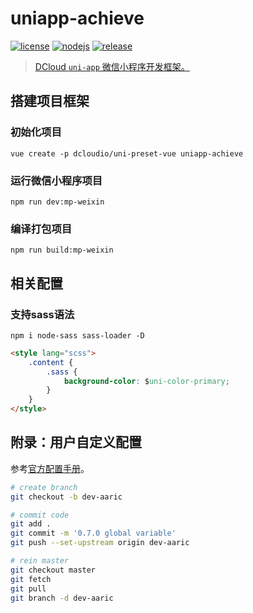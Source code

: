 # uniapp-achieve

[![license](https://img.shields.io/badge/license-MIT-green.svg?style=flat&logo=github)](https://www.mit-license.org)
[![nodejs](https://img.shields.io/badge/node.js-13.12.0-brightgreen.svg?style=flat&logo=node.js)](https://nodejs.org)
[![release](https://img.shields.io/badge/release-0.7.0-blue.svg)](https://github.com/aaric/uniapp-achieve/releases)

> [DCloud `uni-app` 微信小程序开发框架。](https://uniapp.dcloud.io/quickstart)

## 搭建项目框架

### 初始化项目

```node
vue create -p dcloudio/uni-preset-vue uniapp-achieve
```

### 运行微信小程序项目

```node
npm run dev:mp-weixin
```

### 编译打包项目

```node
npm run build:mp-weixin
```

## 相关配置

### 支持sass语法

```node
npm i node-sass sass-loader -D
```

```html
<style lang="scss">
	.content {
		.sass {
			background-color: $uni-color-primary;
		}
	}
</style>
```

## 附录：用户自定义配置

参考[官方配置手册](https://cli.vuejs.org/config/)。

```bash
# create branch
git checkout -b dev-aaric

# commit code
git add .
git commit -m '0.7.0 global variable'
git push --set-upstream origin dev-aaric

# rein master
git checkout master
git fetch
git pull
git branch -d dev-aaric
```
